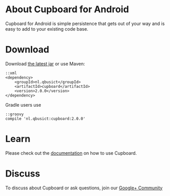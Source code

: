 # About Cupboard for Android

Cupboard for Android is simple persistence that gets out of your way and is easy to add to your existing code base.

# Download

Download [the latest jar][1] or use Maven:

    ::xml
    <dependency>
        <groupId>nl.qbusict</groupId>
        <artifactId>cupboard</artifactId>
        <version>2.0.0</version>
    </dependency>

Gradle users use
    
    ::groovy
    compile 'nl.qbusict:cupboard:2.0.0'

# Learn

Please check out the [documentation][2] on how to use Cupboard.

# Discuss

To discuss about Cupboard or ask questions, join our [Google+ Community][3]

[1]: http://repository.sonatype.org/service/local/artifact/maven/redirect?r=central-proxy&g=nl.qbusict&a=cupboard&v=LATEST
[2]: https://bitbucket.org/qbusict/cupboard/wiki/Home
[3]: https://plus.google.com/communities/102678039256081927502